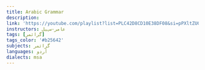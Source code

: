 ```yaml
---
title: Arabic Grammar
description:
link: 'https://youtube.com/playlist?list=PLC42D8CD10E38DF08&si=pPXltZUG2bA9iXH-'
instructors: عامر-سہیل
tags: [گرائمر]
tags_color: '#b25642'
subjects: گرائمر
languages: أردو
dialects: msa
---
```

